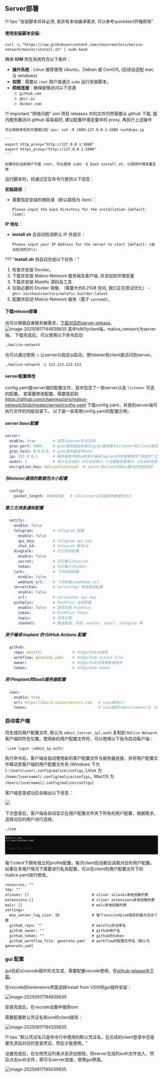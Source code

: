 ## Server部署

!!! tips "安装脚本并非必须, 若非有本地编译需求, 可以参考quickstart开箱即用"

#### 使用安装脚本安装:

```
curl -L "https://raw.githubusercontent.com/chainreactors/malice-network/master/install.sh" | sudo bash
```

确保 **IOM** 所在系统符合以下条件：

- **操作系统**：Linux 推荐使用 Ubuntu、Debian 或 CentOS, (后续会适配 mac 与 windows)
- **权限**：需要以 `root` 用户或通过 `sudo` 运行安装脚本。
- **网络连接**：确保能够访问以下资源
    - `github.com`
    - `ghcr.io`
    - `docker.com`

!!! important "网络问题"
    iom 项目 releases 中的文件仍然需要从 github 下载, 国内服务器访问 github 容易超时, 建议配置环境变量中的 proxy, 再执行上述操作

	可以映射本机的代理端口到 vps: ssh -R 1080:127.0.0.1:1080 root@vps.ip
	
	```
	export http_proxy="http://127.0.0.1:1080"
	export https_proxy="http://127.0.0.1:1080"
	```

	如果你的当前用户不是 root, 可以使用 sudo -E bash install.sh, 以保持环境变量生效

运行脚本时，将通过交互命令行提供以下信息：

**安装路径** ：

- 需要指定安装的根目录（默认路径为 /iom）：

  ```
  Please input the base directory for the installation [default: /iom]:
  ```

**IP 地址**：

- **install.sh** 会自动检测默认 IP 并提示：

  ```
  Please input your IP Address for the server to start [default: <自动检测的IP>]:
  ```

??? "**install.sh** 将自动完成以下任务："
1. 检查并安装 Docker。
2. 下载并安装 Malice-Network 服务端及客户端, 并添加到环境变量
3. 下载并安装 Malefic 源码及工具
4. 拉取必要的 Docker 镜像, （需要大约8.21GB 空间, 我们正在尝试优化）
		- `ghcr.io/chainreactors/malefic-builder:latest`
5. 配置并启动 Malice-Network 服务（基于 `systemd`）。

#### 下载release部署
也可以根据自身服务器需求，[下载对应的server release](https://github.com/chainreactors/malice-network/releases/latest)。
![image-20250817144939835](/IoM/assets/deploy/github_release.png)
其中IoM为client端，malice_network为server端。
下载完成后，可以使用以下命令启动
```bash
./malice-network
```
也可以通过使用`-i` 让server以指定ip启动，使listener和client能访问到server。
```
./malice-network -i 123.123.123.123
```
#### server配置修改
config.yaml是server端的配置文件，其中包含了一些server以及 `listener` 可选的配置。
若需要修改配置，需要提前到 https://github.com/chainreactors/malice-network/blob/master/server/config.yaml 下载config.yaml，并放到server端可执行文件的同级目录下。
以下是一些常用config.yaml的配置示例。
##### server base配置
```yaml
server:
  enable: true        # 是否以server形式启动
  grpc_port: 5004     # grpc服务器监听端口(grpc服务器与listener和client通信)
  grpc_host: 0.0.0.0  # grpc服务器监听host
  ip: 127.0.0.1       # 服务器的外网ip和用于编译implant的时需要填写"回连IP"之类的默认配置
  audit: 1            # 审计日志级别，0为关闭审计，1为基础信息审计，2为全部信息审计
  encryption_key: maliceofinternal  # server和client的aes算法的加密密钥
```

##### 与listener通信的数据包大小配置
```yaml
  config:
    packet_length: 10485760   # 与listener之间通信的数据包大小
```

##### 第三方消息通知配置
```yaml
  notify:
    enable: false 
    telegram:         # telegram 配置
	  enable: false
	  api_key:        # telegram api-key
	  chat_id:        # telegram 聊天id
	dingtalk:         # 钉钉消息配置
	  enable: false
	  secret:         # 钉钉第三方secret
	  token:          # 钉钉第三方token
    lark:             # 飞书消息配置
      enable: false
      webhook_url:    # 飞书机器人webhook_url
    serverchan:       # serverchan 微信推送配置
      enable: false
      url:            # serverchan api key
    pushplus:         # PushPlus 消息配置
      enable: false   # 是否启用 PushPlus
      token:          # PushPlus Token
      topic:          # 消息主题
      channel:        # 推送渠道，可选: wechat, email, telegram 等
```

##### 用于编译 implant 的 GitHub Actions 配置
```yaml
  github: 
    repo: malefic              # 对应github仓库名
    workflow: generate.yaml    # 对应github action file
    owner:                     # 对应github仓库拥有者账号
    token:                     # 对应github token
```

##### 用于implant的SaaS服务器配置
```yaml
  saas: 
    enable: true
    url: https://build.chainreactors.red   # saas服务url
    token:                                 # saas服务token(community token会在saas服务允许,并在server启动后自动生成)
```

### 启动客户端

将生成的用户配置文件, 默认为 `admin_[server_ip].auth` 复制到 `Malice-Network` 客户端的所在位置。使用新的用户配置文件时，可以使用以下指令启动客户端：

```powershell
.\iom login [admin_ip.auth]
```

执行命令后，客户端会自动使用新的客户配置文件与服务器连接，并将用户配置文件移动至客户端的用户配置文件夹 (Windows 下为 `C:\Users\user\.config\malice\configs`, Linux 为 `/home/[username]/.config/malice/configs`，MacOS  为 `/Users/[username]/.config/malice/configs`）

客户端登录成功后会输出以下信息：

![](/IoM/assets/NI55beE9Bo6ad5xtT3lcMuvunAd.png)

下次登录后，客户端会自动显示在用户配置文件夹下所有的用户配置，根据需求，选择对应的用户进行选择。

```
./iom
```

![](/IoM/assets/EEgKb86iwop9xaxBUt8cHZG9n8f.png)

每个client下拥有独立的profile配置，每次client启动都会读取对应的用户配置。如果在多用户情况下需要进行私有配置，可以在client的用户配置文件下的malice.yaml进行修改。

```
resources: ""                             
tmp: ""
aliases: []								# sliver aliases本地加载列表
extensions:[]							# sliver extensions本地加载列表
mals: []								# mals本地加载列表
settings:
  max_server_log_size: 10				# 每个session在iom保存的最大日志个数
  github_repo: ""						# malefic的仓库名
  github_owner: ""						# github用户名
  github_token: ""						# github的token
  github_workflow_file: generate.yaml	# workflow的配置文件名（默认为generate.yaml
```

### gui 配置

gui目前以vscode插件形式生成，需要配置vscode使用，在[github release中下载](https://github.com/chainreactors/malice-network/releases/latest/download/iom.vsix)。

在vscode的extensions界面选择install from VSIX将gui插件安装：

![image-20250817194939835](/IoM/assets/deploy/gui_install.png)

安装完成后，在vscode设置中搜索iom

需要配置默认凭证名和iom的client路径：

![image-20250817194339835](/IoM/assets/deploy/gui_setting.png)

!!! tips "默认凭证名只是命令行中使用的默认凭证名，在后续的client登录中还是要先添加对应的登录凭证，然后才能使用。"

设置完成后，在左侧凭证列表点击添加按钮，将server生成的auth文件加入，然后点击auth文件，即可与server连接，使用gui界面。

![image-20250817195039835](/IoM/assets/deploy/gui_add_auth.png)

